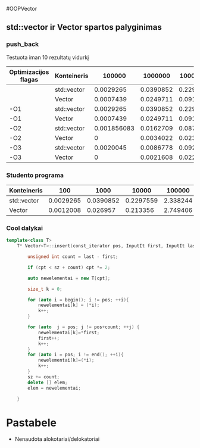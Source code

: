 #OOPVector


## std::vector ir Vector spartos palyginimas

### push_back

Testuota iman 10 rezultatų vidurkį

| Optimizacijos flagas| Konteineris      |  100000 |  1000000 |  10000000 |  100000000 |
| ------------| ------------- |--------| --------|--------|--------|
| | std::vector      | 0.0029265 | 0.0390852 | 0.2297559 | 2.338244 |
| | Vector   | 0.0007439  |   0.0249711 | 0.0913853 | 0.7739419 |
| -O1 | std::vector     | 0.0029265 | 0.0390852 | 0.2297559 | 2.338244 |
| -O1 | Vector   | 0.0007439  |   0.0249711 | 0.0913853 | 0.7739419 |
| -O2 | std::vector     | 0.001856083 |0.0162709 |0.087655| 0.7186834 |
| -O2 | Vector   | 0  |   0.0034022 | 0.0231931  | 0.2186113 |
| -O3 | std::vector     |0.0020045 | 0.0086778  | 0.0929738 |  0.7105872|
| -O3 | Vector   | 0  |   0.0021608 | 0.0220126 | 0.1728694 |


### Studento programa

| Konteineris      |  100 |  1000 |  10000 |  100000 |
| ------------- |--------| --------|--------|--------|
| std::vector      | 0.0029265 | 0.0390852 | 0.2297559 | 2.338244 |
| Vector   | 0.0012008 | 0.026957 | 0.213356 | 2.749406 |

### Cool dalykai
```cpp
template<class T>
    T* Vector<T>::insert(const_iterator pos, InputIt first, InputIt last) {

        unsigned int count = last - first;

        if (cpt < sz + count) cpt *= 2;

        auto newelementai = new T[cpt];

        size_t k = 0;

        for (auto i = begin(); i != pos; ++i){
            newelementai[k] = (*i);
            k++;
        }

        for (auto  j = pos; j != pos+count; ++j) {
            newelementai[k]=*first;
            first++;
            k++;
        }
        for (auto i = pos; i != end(); ++i){
            newelementai[k]=(*i);
            k++;
        }
        sz += count;
        delete [] elem;
        elem = newelementai;

    }
```

# Pastabele

- Nenaudota alokotariai/delokatoriai
